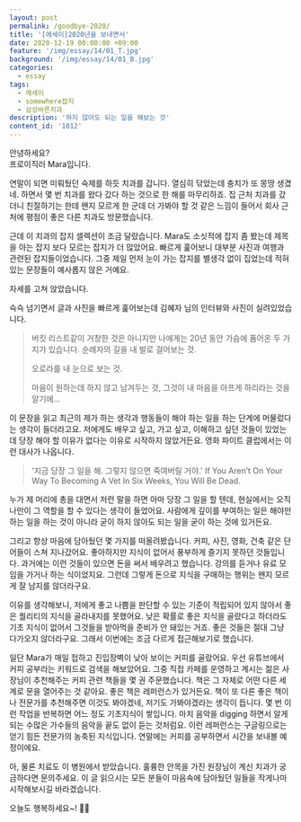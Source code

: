 ```yaml
---
layout: post
permalink: /goodbye-2020/
title: '[에세이]2020년을 보내면서'
date: 2020-12-19 00:00:00 +09:00
feature: '/img/essay/14/01_T.jpg'
background: '/img/essay/14/01_B.jpg'
categories:
  - essay
tags:
  - 에세이
  - somewhere잡지
  - 삼성바른치과
description: '하지 않아도 되는 일을 해보는 것'
content_id: '1012'
---
```


안녕하세요?<br>프로이직러 Mara입니다.

연말이 되면 미뤄뒀던 숙제를 하듯 치과를 갑니다. 열심히 닦았는데 충치가 또 몽땅 생겼네. 하면서 몇 번 치과를 왔다 갔다 하는 것으로 한 해를 마무리하죠. 집 근처 치과를 갔더니 친절하기는 한데 왠지 모르게 한 군데 더 가봐야 할 것 같은 느낌이 들어서 회사 근처에 평점이 좋은 다른 치과도 방문했습니다.

근데 이 치과의 잡지 셀렉션이 조금 달랐습니다. Mara도 소싯적에 잡지 좀 봤는데 제목을 아는 잡지 보다 모르는 잡지가 더 많았어요. 빠르게 훑어보니 대부분 사진과 여행과 관련된 잡지들이었습니다. 그중 제일 먼저 눈이 가는 잡지를 별생각 없이 집었는데 적혀 있는 문장들이 예사롭지 않은 거예요.

자세를 고쳐 앉았습니다.

슥슥 넘기면서 글과 사진을 빠르게 훑어보는데 김혜자 님의 인터뷰와 사진이 실려있었습니다.

> 버킷 리스트같이 거창한 것은 아니지만
> 나에게는 20년 동안 가슴에 품어온 두 가지가 있습니다.
> 순례자의 길을 내 발로 걸어보는 것.
>
> 오로라를 내 눈으로 보는 것.
>
> 마음이 원하는데 하지 않고 남겨두는 것,
> 그것이 내 마음을 아프게 하리라는 것을 알기에...

이 문장을 읽고 최근의 제가 하는 생각과 행동들이 해야 하는 일을 하는 단계에 머물렀다는 생각이 들더라고요.
저에게도 배우고 싶고, 가고 싶고, 이해하고 싶던 것들이 있었는데 당장 해야 할 이유가 없다는 이유로 시작하지 않았거든요. 영화 파이트 클럽에서는 이런 대사가 나옵니다.

> '지금 당장 그 일을 해. 그렇지 않으면 죽여버릴 거야.'
> If You Aren’t On Your Way To Becoming A Vet In Six Weeks, You Will Be Dead.

누가 제 머리에 총을 대면서 저런 말을 하면 아마 당장 그 일을 할 텐데, 현실에서는 오직 나만이 그 역할을 할 수 있다는 생각이 들었어요. 사람에게 깊이를 부여하는 일은 해야만 하는 일을 하는 것이 아니라 굳이 하지 않아도 되는 일을 굳이 하는 것에 있거든요. 

그리고 항상 마음에 담아뒀던 몇 가지를 떠올려봤습니다. 커피, 사진, 영화, 건축 같은 단어들이 스쳐 지나갔어요. 좋아하지만 지식이 없어서 풍부하게 즐기지 못하던 것들입니다. 과거에는 이런 것들이 있으면 돈을 써서 배우려고 했습니다. 강의를 듣거나 유료 모임을 가거나 하는 식이었지요. 그런데 그렇게 돈으로 지식을 구매하는 행위는 왠지 모르게 잘 남지를 않더라구요.

이유를 생각해보니, 저에게 좋고 나쁨을 판단할 수 있는 기준이 적립되어 있지 않아서 좋은 퀄리티의 지식을 골라내지를 못했어요. 낮은 확률로 좋은 지식을 골랐다고 하더라도 기초 지식이 없어서 그것들을 받아먹을 준비가 안 돼있는 거죠. 좋은 것들은 절대 그냥 다가오지 않더라구요. 그래서 이번에는 조금 다르게 접근해보기로 했습니다.

일단 Mara가 매일 접하고 진입장벽이 낮아 보이는 커피를 골랐어요. 우선 유튜브에서 커피 공부라는 키워드로 검색을 해보았어요. 그중 직접 카페를 운영하고 계시는 젊은 사장님이 추천해주는 커피 관련 책들을 몇 권 주문했습니다. 책은 그 자체로 어떤 다른 세계로 문을 열어주는 것 같아요. 좋은 책은 레퍼런스가 있거든요. 책이 또 다른 좋은 책이나 전문가를 추천해주면 이것도 봐야겠네, 저기도 가봐야겠라는 생각이 듭니다. 몇 번 이런 작업을 반복하면 어느 정도 기초지식이 쌓입니다. 마치 음악을 digging 하면서 알게 되는 수많은 가수들의 음악을 끝도 없이 듣는 것처럼요. 이런 레퍼런스는 구글링으로는 얻기 힘든 전문가의 농축된 지식입니다. 연말에는 커피를 공부하면서 시간을 보내볼 예정이에요.

아, 물론 치료도 이 병원에서 받았습니다. 훌륭한 안목을 가진 원장님이 계신 치과가 궁금하다면 문의주세요. 이 글 읽으시는 모든 분들이 마음속에 담아뒀던 일들을 작게나마 시작해보시길 바라겠습니다.

오늘도 행복하세요~! 🙋‍♀️


